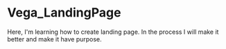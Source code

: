 # Vega_LandingPage
Here, I'm learning how to create landing page. In the process I will make it better and make it have purpose.
